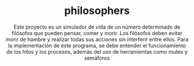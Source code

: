 <p align="center">
   <h1 align="center">philosophers</h1>
</p>

<p align="center">
  Este proyecto es un simulador de vida de un número determinado de filósofos que pueden pensar, comer y morir. Los filósofos deben evitar morir de hambre y realizar todas sus acciones sin interferir entre ellos. Para la implementación de este programa, se debe entender el funcionamiento de los hilos y los procesos, además del uso de herramientas como mutex y semáforos
</p>
